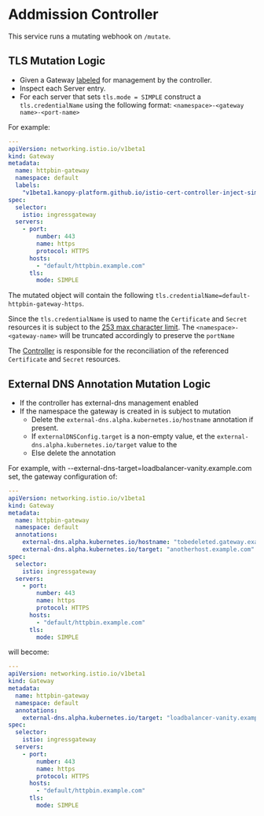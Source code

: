# Addmission Controller

This service runs a mutating webhook on `/mutate`.

## TLS Mutation Logic

- Given a Gateway [labeled](./api/v1beta1.md) for management by the controller.
- Inspect each Server entry.
- For each server that sets `tls.mode = SIMPLE` construct a `tls.credentialName` using the following format: `<namespace>-<gateway name>-<port-name>`

For example:

```yaml
---
apiVersion: networking.istio.io/v1beta1
kind: Gateway
metadata:
  name: httpbin-gateway
  namespace: default
  labels:
    "v1beta1.kanopy-platform.github.io/istio-cert-controller-inject-simple-credential-name": "true"
spec:
  selector:
    istio: ingressgateway
  servers:
    - port:
        number: 443
        name: https
        protocol: HTTPS
      hosts:
        - "default/httpbin.example.com"
      tls:
        mode: SIMPLE
```

The mutated object will contain the following `tls.credentialName=default-httpbin-gateway-https`.

Since the `tls.credentialName` is used to name the `Certificate` and `Secret` resources it is subject to the [253 max character limit](https://kubernetes.io/docs/concepts/overview/working-with-objects/names/#dns-subdomain-names).  The `<namespace>-<gateway-name>` will be truncated accordingly to preserve the `portName`

The [Controller](./controllers/gateway.md) is responsible for the reconciliation of the referenced `Certificate` and `Secret` resources.

## External DNS Annotation Mutation Logic

- If the controller has external-dns management enabled
- If the namespace the gateway is created in is subject to mutation
  - Delete the `external-dns.alpha.kubernetes.io/hostname` annotation if present.
  - If `externalDNSConfig.target` is a non-empty value, et the `external-dns.alpha.kubernetes.io/target` value to the 
  - Else delete the annotation

For example, with --external-dns-target=loadbalancer-vanity.example.com set, the gateway configuration of:

```yaml
---
apiVersion: networking.istio.io/v1beta1
kind: Gateway
metadata:
  name: httpbin-gateway
  namespace: default
  annotations:
    external-dns.alpha.kubernetes.io/hostname: "tobedeleted.gateway.example.com"
    external-dns.alpha.kubernetes.io/target: "anotherhost.example.com"
spec:
  selector:
    istio: ingressgateway
  servers:
    - port:
        number: 443
        name: https
        protocol: HTTPS
      hosts:
        - "default/httpbin.example.com"
      tls:
        mode: SIMPLE
```

will become:

```yaml
---
apiVersion: networking.istio.io/v1beta1
kind: Gateway
metadata:
  name: httpbin-gateway
  namespace: default
  annotations:
    external-dns.alpha.kubernetes.io/target: "loadbalancer-vanity.example.com"
spec:
  selector:
    istio: ingressgateway
  servers:
    - port:
        number: 443
        name: https
        protocol: HTTPS
      hosts:
        - "default/httpbin.example.com"
      tls:
        mode: SIMPLE
```
